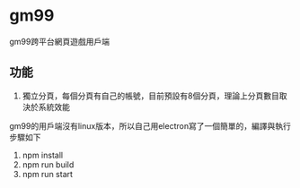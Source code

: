 # gm99
gm99跨平台網頁遊戲用戶端

## 功能
1. 獨立分頁，每個分頁有自己的帳號，目前預設有8個分頁，理論上分頁數目取決於系統效能

gm99的用戶端沒有linux版本，所以自己用electron寫了一個簡單的，編譯與執行步驟如下
1. npm install
1. npm run build
1. npm run start
